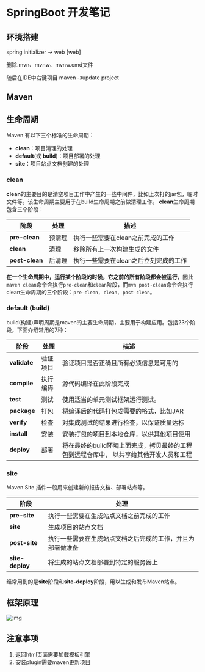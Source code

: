 # SpringBoot 开发笔记

## 环境搭建

spring initializer -> web [web]

删除.mvn、mvnw、mvnw.cmd文件

随后在IDE中右键项目 maven -》update project 

## Maven

## 生命周期

Maven 有以下三个标准的生命周期：

- **clean**：项目清理的处理
- **default**(或 **build**)：项目部署的处理
- **site**：项目站点文档创建的处理

### clean

**clean**的主要目的是清空项目工作中产生的一些中间件，比如上次打的jar包，临时文件等。该生命周期主要用于在build生命周期之前做清理工作。
 **clean**生命周期包含三个阶段：

| 阶段           | 处理   | 描述                                  |
| -------------- | ------ | ------------------------------------- |
| **pre-clean**  | 预清理 | 执行一些需要在clean之前完成的工作     |
| **clean**      | 清理   | 移除所有上一次构建生成的文件          |
| **post-clean** | 后清理 | 执行一些需要在clean之后立刻完成的工作 |

**在一个生命周期中，运行某个阶段的时候，它之前的所有阶段都会被运行**，因此`maven clean`命令会执行`pre-clean`和`clean`阶段，而`mvn post-clean`命令会执行clean生命周期的三个阶段：`pre-clean, clean, post-clean`。

### default (build)

build(构建)声明周期是maven的主要生命周期，主要用于构建应用。包括23个阶段，下面介绍常用的7种：

| 阶段         | 处理     | 描述                                                         |
| ------------ | -------- | ------------------------------------------------------------ |
| **validate** | 验证项目 | 验证项目是否正确且所有必须信息是可用的                       |
| **compile**  | 执行编译 | 源代码编译在此阶段完成                                       |
| **test**     | 测试     | 使用适当的单元测试框架运行测试。                             |
| **package**  | 打包     | 将编译后的代码打包成需要的格式，比如JAR                      |
| **verify**   | 检查     | 对集成测试的结果进行检查，以保证质量达标                     |
| **install**  | 安装     | 安装打包的项目到本地仓库，以供其他项目使用                   |
| **deploy**   | 部署     | 将在最终的build环境上面完成，拷贝最终的工程包到远程仓库中， 以共享给其他开发人员和工程 |

### site

Maven Site 插件一般用来创建新的报告文档、部署站点等。

| 阶段            | 处理                                                       |
| --------------- | ---------------------------------------------------------- |
| **pre-site**    | 执行一些需要在生成站点文档之前完成的工作                   |
| **site**        | 生成项目的站点文档                                         |
| **post-site**   | 执行一些需要在生成站点文档之后完成的工作，并且为部署做准备 |
| **site-deploy** | 将生成的站点文档部署到特定的服务器上                       |

经常用到的是**site**阶段和**site-deploy**阶段，用以生成和发布Maven站点。

## 框架原理

![img](https://img-blog.csdn.net/2018101916383312?watermark/2/text/aHR0cHM6Ly9ibG9nLmNzZG4ubmV0L2tpbmdtYXg1NDIxMjAwOA==/font/5a6L5L2T/fontsize/400/fill/I0JBQkFCMA==/dissolve/70)



## 注意事项

1. 返回html页面需要加载模板引擎
2. 安装plugin需要maven更新项目

